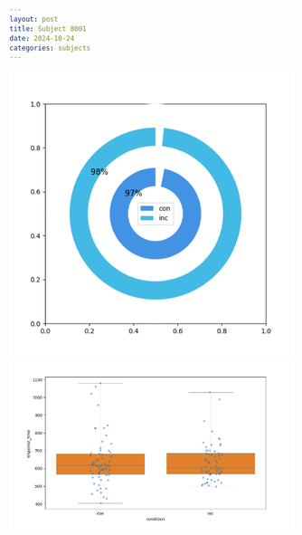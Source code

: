 ```yaml
---
layout: post
title: Subject 8001
date: 2024-10-24
categories: subjects
---
```


![](data/8001/run-6/8001_accuracy_by_condition.png)
![](data/8001/run-6/8001_rt.png)
